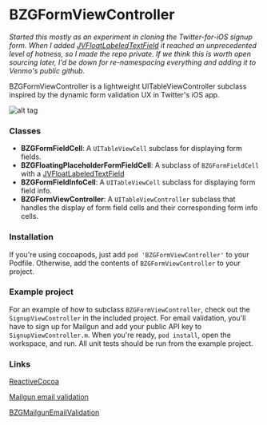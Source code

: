 BZGFormViewController
=====================

*Started this mostly as an experiment in cloning the Twitter-for-iOS signup form. 
When I added [JVFloatLabeledTextField](https://github.com/jverdi/JVFloatLabeledTextField) it reached an unprecedented level of hotness, so I made the repo private.
If we think this is worth open sourcing later, I'd be down for re-namespacing everything and adding it to Venmo's public github.*

BZGFormViewController is a lightweight UITableViewController subclass inspired by the dynamic form validation UX in Twitter's iOS app.

![alt tag](https://raw.github.com/benzguo/BZGFormViewController/master/Screenshots/1.png)

### Classes

+ **BZGFormFieldCell**: A `UITableViewCell` subclass for displaying form fields.
+ **BZGFloatingPlaceholderFormFieldCell**: A subclass of `BZGFormFieldCell` with a [JVFloatLabeledTextField](https://github.com/jverdi/JVFloatLabeledTextField)
+ **BZGFormFieldInfoCell**: A `UITableViewCell` subclass for displaying form field info.
+ **BZGFormViewController**: A `UITableViewController` subclass that handles the display of form field cells and their corresponding form info cells.

### Installation

If you're using cocoapods, just add ```pod 'BZGFormViewController'``` to your Podfile.
Otherwise, add the contents of ```BZGFormViewController``` to your project.

### Example project

For an example of how to subclass `BZGFormViewController`, check out the ```SignupViewController``` in the included project.
For email validation, you'll have to sign up for Mailgun and add your public API key to ```SignupViewController.m```.
When you're ready, ```pod install```, open the workspace, and run. All unit tests should be run from the example project.

### Links

[ReactiveCocoa](https://github.com/ReactiveCocoa/ReactiveCocoa)

[Mailgun email validation](http://blog.mailgun.com/post/free-email-validation-api-for-web-forms/)

[BZGMailgunEmailValidation](https://github.com/benzguo/BZGMailgunEmailValidation)


